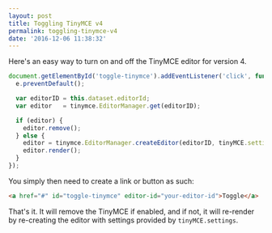 ```yaml
---
layout: post
title: Toggling TinyMCE v4
permalink: toggling-tinymce-v4
date: '2016-12-06 11:38:32'
---
```


Here's an easy way to turn on and off the TinyMCE editor for version 4.

```javascript
document.getElementById('toggle-tinymce').addEventListener('click', function(e) {
  e.preventDefault();

  var editorID = this.dataset.editorId;
  var editor   = tinymce.EditorManager.get(editorID);

  if (editor) {
    editor.remove();
  } else {
    editor = tinymce.EditorManager.createEditor(editorID, tinyMCE.settings);
    editor.render();
  }
});
```

You simply then need to create a link or button as such:

```html
<a href="#" id="toggle-tinymce" editor-id="your-editor-id">Toggle</a>
```

That's it. It will remove the TinyMCE if enabled, and if not, it will re-render by re-creating the editor with settings provided by `tinyMCE.settings`.
